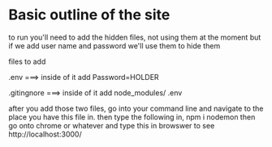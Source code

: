 # Basic outline of the site
to run you'll need to add the hidden files, not using them at the moment but if we add user name and password we'll use them to hide them

files to add

.env
===> inside of it add 
Password=HOLDER

.gitingnore
===> inside of it add 
node_modules/
.env


after you add those two files, go into your command line and navigate to the place you have this file in. then type the following in,
npm i
nodemon
then go onto chrome or whatever and type this in browswer to see
http://localhost:3000/
